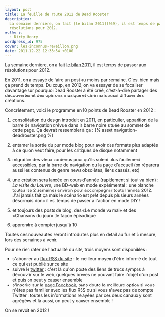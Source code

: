 ```yaml
---
layout: post
title: La feuille de route 2012 de Dead Rooster
description:
  La semaine dernière, on fait [le bilan 2011](969), il est temps de passer aux
  résolutions pour 2012.
authors:
  - Dirty Henry
wordpress_id: 975
cover: les-inconnus-reveillon.png
date: 2011-12-22 12:33:54 +0100
---
```


La semaine dernière, on a fait [le bilan 2011](969), il est temps de passer aux
résolutions pour 2012.

En 2011, on a essayé de faire un post au moins par semaine. C'est bien mais ça
prend du temps. Du coup, en 2012, on va essayer de se focaliser davantage sur
pourquoi Dead Rooster à été créé, c'est-à-dire partager des découvertes et des
opinions musique et ciné mais aussi diffuser des créations.

Concrètement, voici le programme en 10 points de Dead Rooster en 2012 :

1. consolidation du design introduit en 2011, en particulier, apparition de la
   barre de navigation prévue dans la barre noire située au sommet de cette
   page. Ça devrait ressembler à ça : {% asset navigation-deadrooster.png %}

1. entamer la sortie du pur mode blog pour avoir des formats plus adaptés à ce
   qu'on veut faire, pour les critiques de disque notamment

1. migration des vieux contenus pour qu'ils soient plus facilement accessibles,
   par la barre de navigation ou la page d'accueil (on réparera aussi les
   contenus du genre news obsolètes, liens cassés, etc)

1. une création sera lancée en cours d'année (rapidement si tout va bien) : _La
   visite du Louvre_, une BD-web en mode expérimental : une planche toutes les 2
   semaines environ pour accompagner toute l'année 2012. J'ai jamais fait ça
   mais le scénario est prêt depuis plusieurs années désormais donc il est temps
   de passer à l'action en mode DIY !

1. et toujours des posts de blog, des «Le monde va mal» et des «Chansons du
   jour» de façon épisodique

1. apprendre à compter jusqu'à 10

Toutes ces nouveautés seront introduites plus en détail au fur et à mesure, lors
des semaines à venir.

Pour ne rien rater de l'actualité du site, trois moyens sont disponibles :

- s'abonner au [flux RSS du site](http://feeds.feedburner.com/deadroosterorg) :
  le meilleur moyen d'être informé de tout ce qui est publié sur ce site
- suivre le [twitter](http://twitter.com/dead__rooster) : c'est là qu'on poste
  des liens de trucs sympas à découvrir sur le web, quelques brèves ne pouvant
  faire l'objet d'un post et puis on peut y causer ensemble
- s'inscrire sur la [page Facebook](http://www.facebook.com/DeadRoosterBlog),
  sans doute la meilleure option si vous n'êtes pas familier avec les flux RSS
  ou si vous n'avez pas de compte Twitter : toutes les informations relayées par
  ces deux canaux y sont agrégées et là aussi, on peut y causer ensemble !

On se revoit en 2012 !
